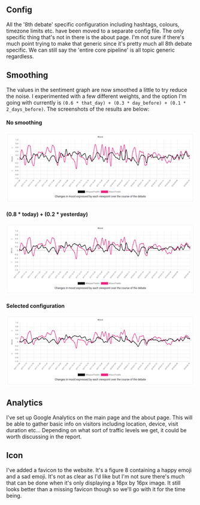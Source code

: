 ## Config
All the '8th debate' specific configuration including hashtags, colours,
timezone limits etc. have been moved to a separate config file. The only
specific thing that's not in there is the about page. I'm not sure if
there's much point trying to make that generic since it's pretty much all
8th debate specific. We can still say the 'entire core pipeline' is all
topic generic regardless.

## Smoothing
The values in the sentiment graph are now smoothed a little to try reduce
the noise. I experimented with a few different weights, and the option I'm
going with currently is `(0.6 * that_day) + (0.3 * day_before) + (0.1 *
2_days_before)`. The screenshots of the results are below:

#### No smoothing
![corpus @ 1.0](images/mood_1_0_0.png)

#### (0.8 * today) + (0.2 * yesterday)
![corpus @ 1.0](images/mood_0.8_0.2_0.png)

#### Selected configuration
![corpus @ 1.0](images/mood_0.6_0.3_0.1.png)

## Analytics
I've set up Google Analytics on the main page and the about page. This will
be able to gather basic info on visitors including location, device, visit
duration etc... Depending on what sort of traffic levels we get, it could
be worth discussing in the report.

## Icon
I've added a favicon to the website. It's a figure 8 containing a happy
emoji and a sad emoji. It's not as clear as I'd like but I'm not sure
there's much that can be done when it's only displaying a 16px by 16px
image. It still looks better than a missing favicon though so we'll go with
it for the time being.
